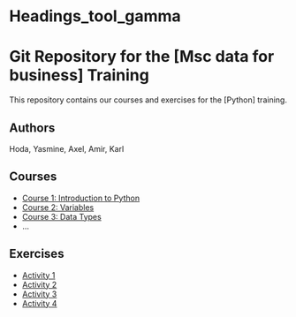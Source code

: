 # Headings_tool_gamma
# Git Repository for the [Msc data for business] Training

This repository contains our courses and exercises for the [Python] training.

## Authors

Hoda, Yasmine, Axel, Amir, Karl

## Courses

* [Course 1: Introduction to Python](courses/course-1.md)
* [Course 2: Variables](courses/course-2.md)
* [Course 3: Data Types](courses/course-3.md)
* ...

## Exercises

* [Activity 1](activity_1.py)
* [Activity 2](exercises/exercise-2.md)
* [Activity 3](exercises/exercise-3.md)
* [Activity 4](commented_23_09_29.py)
